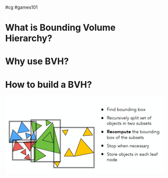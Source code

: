 #cg #games101

# What is Bounding Volume Hierarchy?



# Why use BVH?


# How to build a BVH?



![Summary: Building BVHs](../img/Pasted%20image%2020231130174804.png)